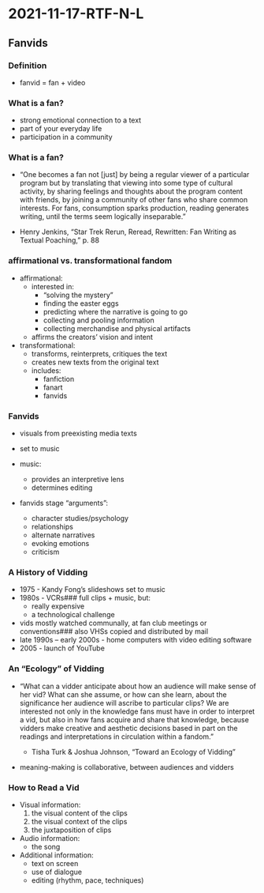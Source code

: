 # 2021-11-17-RTF-N-L
## Fanvids

### Definition
- fanvid = fan + video

### What is a fan?
- strong emotional connection to a text
- part of your everyday life
- participation in a community

### What is a fan?
- “One becomes a fan not [just] by being a regular viewer of a particular program but by translating that viewing into some type of cultural activity, by sharing feelings and thoughts about the program content with friends, by joining a community of other fans who share common interests. For fans, consumption sparks production, reading generates writing, until the terms seem logically inseparable.”

- Henry Jenkins, “Star Trek Rerun, Reread, Rewritten: Fan Writing as Textual Poaching,” p. 88

### affirmational vs. transformational fandom
- affirmational:
  - interested in:
    - “solving the mystery” 
    - finding the easter eggs
    - predicting where the narrative is going to go
    - collecting and pooling information
    - collecting merchandise and physical artifacts
  - affirms the creators’ vision and intent
- transformational:
  - transforms, reinterprets, critiques the text
  - creates new texts from the original text
  - includes:
    - fanfiction
    - fanart
    - fanvids

### Fanvids
- visuals from preexisting media texts
- set to music
- music: 
  - provides an interpretive lens
  - determines editing

- fanvids stage “arguments”: 
  - character studies/psychology 
  - relationships 
  - alternate narratives
  - evoking emotions 
  - criticism 

### A History of Vidding
- 1975 - Kandy Fong’s slideshows set to music 
- 1980s - VCRs###  full clips + music, but:
  - really expensive
  - a technological challenge
- vids mostly watched communally, at fan club meetings or conventions###  also VHSs copied and distributed by mail
- late 1990s – early 2000s - home computers with video editing software
- 2005 - launch of YouTube

### An “Ecology” of Vidding
- “What can a vidder anticipate about how an audience will make sense of her vid? What can she assume, or how can she learn, about the significance her audience will ascribe to particular clips? We are interested not only in the knowledge fans must have in order to interpret a vid, but also in how fans acquire and share that knowledge, because vidders make creative and aesthetic decisions based in part on the readings and interpretations in circulation within a fandom.”
  - Tisha Turk & Joshua Johnson, ​“Toward an Ecology of Vidding”

- meaning-making is collaborative, between audiences and vidders

### How to Read a Vid
- Visual information:
  1. the visual content of the clips
  2. the visual context of the clips
  3. the juxtaposition of clips
- Audio information:
  - the song 
- Additional information:
  - text on screen
  - use of dialogue
  - editing (rhythm, pace, techniques)
